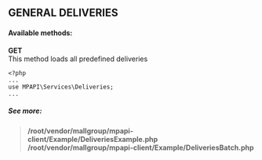 ## GENERAL DELIVERIES


#### Available methods:
**GET**  
This method loads all predefined deliveries
```
<?php 
...
use MPAPI\Services\Deliveries;
... 
```

##### See more:
> **/root/vendor/mallgroup/mpapi-client/Example/DeliveriesExample.php**
> **/root/vendor/mallgroup/mpapi-client/Example/DeliveriesBatch.php**